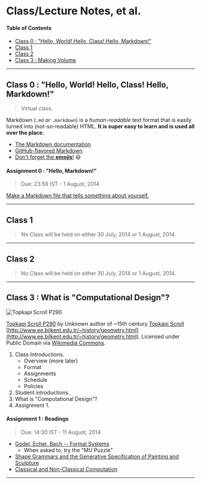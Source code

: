 # Class/Lecture Notes, et al.

#### Table of Contents

- [Class 0 : "Hello, World!  Hello, Class!  Hello, Markdown!"](#user-content-class-0--hello-world--hello-class--hello-markdown)
- [Class 1](#user-content-class-1)
- [Class 2](#user-content-class-2)
- [Class 3 : Making Volume](#user-content-class-3--making-volume)

---

## Class 0 : "Hello, World!  Hello, Class!  Hello, Markdown!"

> Virtual class.

Markdown (```.md``` or ```.markdown```) is a *human-readable* text format that is easily turned into (not-so-readable) HTML.  **It is super easy to learn and is used all over the place.**

* [The Markdown documentation](http://daringfireball.net/projects/markdown/)
* [GitHub-flavored Markdown](https://guides.github.com/features/mastering-markdown/)
* [Don't forget the **emojis**!](http://www.emoji-cheat-sheet.com/) :smiley:

#### Assignment 0 : "Hello, Markdown!"

> Due: 23:59 IST - 1 August, 2014

[Make a Markdown file that tells something about yourself.](Content/assignment0.md)

---

## Class 1

> No Class will be held on either 30 July, 2014 or 1 August, 2014.

---

## Class 2

> No Class will be held on either 30 July, 2014 or 1 August, 2014.

---

## Class 3 : What is "Computational Design"?

![Topkapi Scroll P290](http://upload.wikimedia.org/wikipedia/commons/5/5b/Topkapi_Scroll_P290.JPG)  

[Topkapi Scroll P290](http://upload.wikimedia.org/wikipedia/commons/5/5b/Topkapi_Scroll_P290.JPG) by Unknown author of ~15th century [Topkapi Scroll](//en.wikipedia.org/wiki/Topkapi_Scroll) [http://www.ee.bilkent.edu.tr/~history/geometry.html](http://www.ee.bilkent.edu.tr/~history/geometry.html).  Licensed under Public Domain via [Wikimedia Commons](//commons.wikimedia.org/wiki/).  

1. Class Introductions.  
    * Overview (more later)
    * Format
    * Assignments
    * Schedule
    * Policies
2. Student introductions.  
3. What is "Computational Design"?  
4. Assignment 1.

#### Assignment 1 : Readings

> Due: 14:30 IST - 11 August, 2014

* [Godel, Echer, Bach -- Formal Systems](Content/TheMU-Puzzle.pdf)
    * When asked to, try the "MU Puzzle"
* [Shape Grammars and the Generative Specification of Painting and Sculpture](Content/ShapeGrammarsAndTheGenerativeSpecificationOfPaintingAndSculpture.pdf)
* [Classical and Non-Classical Computation](Content/ClassicalAndNonClassicalComputation.pdf)

---
